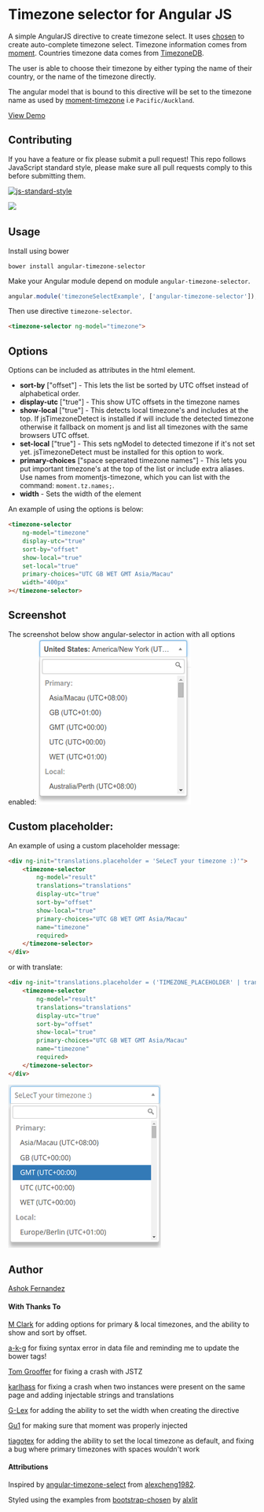 # Timezone selector for Angular JS

A simple AngularJS directive to create timezone select. It uses [chosen](http://harvesthq.github.io/chosen/) to create auto-complete timezone select. Timezone information comes from [moment](http://momentjs.com/timezone/). Countries timezone data comes from [TimezoneDB](http://timezonedb.com/download).

The user is able to choose their timezone by either typing the name of their country, or the name of the timezone directly.

The angular model that is bound to this directive will be set to the timezone name as used by [moment-timezone](http://momentjs.com/timezone/docs/) i.e `Pacific/Auckland`.

[View Demo](http://mishguruorg.github.io/angular-timezone-selector/)

## Contributing
If you have a feature or fix please submit a pull request! This repo follows JavaScript standard style, please make sure all pull requests comply to this before submitting them.

[![js-standard-style](https://cdn.rawgit.com/feross/standard/master/badge.svg)](https://github.com/feross/standard)

![](https://circleci.com/gh/mishguruorg/angular-timezone-selector.svg?style=shield&circle-token=88c9151402abac0c3494528c4c91962538b8d5e2)

## Usage

Install using bower

```
bower install angular-timezone-selector
```

Make your Angular module depend on module `angular-timezone-selector`.

```javascript
angular.module('timezoneSelectExample', ['angular-timezone-selector']);
```

Then use directive `timezone-selector`.

```html
<timezone-selector ng-model="timezone">
```

## Options

Options can be included as attributes in the html element.

 - **sort-by** ["offset"] - This lets the list be sorted by UTC offset instead of alphabetical order.
 - **display-utc** ["true"] - This show UTC offsets in the timezone names
 - **show-local** ["true"] - This detects local timezone's and includes at the top. If jsTimezoneDetect is installed if will include the detected timezone otherwise it fallback on moment js and list all timezones with the same browsers UTC offset.
 - **set-local** ["true"] - This sets ngModel to detected timezone if it's not set yet. jsTimezoneDetect must be installed for this option to work.
 - **primary-choices** ["space seperated timezone names"] - This lets you put important timezone's at the top of the list or include extra aliases. Use names from momentjs-timezone, which you can list with the command: `moment.tz.names;`.
 - **width** - Sets the width of the element

An example of using the options is below:

```html
<timezone-selector
    ng-model="timezone"
    display-utc="true"
    sort-by="offset"
    show-local="true"
    set-local="true"
    primary-choices="UTC GB WET GMT Asia/Macau"
    width="400px"
></timezone-selector>
```

## Screenshot
The screenshot below show angular-selector in action with all options enabled:
<img src="./images/primary_local_selection.png" alt-text="Angular-selector in action with all options enabled"></img>

## Custom placeholder:
An example of using a custom placeholder message:

```html
<div ng-init="translations.placeholder = 'SeLecT your timezone :)'">
    <timezone-selector
        ng-model="result"
        translations="translations"
        display-utc="true"
        sort-by="offset"
        show-local="true"
        primary-choices="UTC GB WET GMT Asia/Macau"
        name="timezone"
        required>
    </timezone-selector>
</div>
```

or with translate:

```html
<div ng-init="translations.placeholder = ('TIMEZONE_PLACEHOLDER' | translate)">
    <timezone-selector
        ng-model="result"
        translations="translations"
        display-utc="true"
        sort-by="offset"
        show-local="true"
        primary-choices="UTC GB WET GMT Asia/Macau"
        name="timezone"
        required>
    </timezone-selector>
</div>
```

<img src="./images/custom_placeholder.png" alt-text="Angular-selector in action with a custom placeholder"></img>

## Author
[Ashok Fernandez](https://github.com/ashokfernandez)

#### With Thanks To
[M Clark](https://github.com/wassname) for adding options for primary & local timezones, and the ability to show and sort by offset.

[a-k-g](https://github.com/a-k-g) for fixing syntax error in data file and reminding me to update the bower tags!

[Tom Grooffer](https://github.com/tomgrooffer) for fixing a crash with JSTZ

[karlhass](https://github.com/karlhaas) for fixing a crash when two instances were present on the same page and adding injectable strings and translations

[G-Lex](https://github.com/G-Lex) for adding the ability to set the width when creating the directive

[Gu1](https://github.com/Gu1) for making sure that moment was properly injected

[tiagotex](https://github.com/tiagotex) for adding the ability to set the local timezone as default, and fixing a bug where primary timezones with spaces wouldn't work

#### Attributions
Inspired by [angular-timezone-select](https://github.com/alexcheng1982/angular-timezone-select) from [alexcheng1982](https://github.com/alexcheng1982).

Styled using the examples from [bootstrap-chosen](https://github.com/alxlit/bootstrap-chosen) by [alxlit](https://github.com/alxlit)
